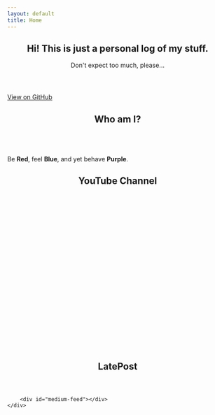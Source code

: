```yaml
---
layout: default
title: Home
---
```


<section id="home" class="one dark cover">
    <div class="container">
        <header>
            <h2 class="alt">Hi! This is just a personal log of my stuff.</h2>
            <p>Don't expect too much, please...</p>
        </header>
        <footer>
            <a href="https://github.com/n4igme" class="icon brands fa-github-square"> View on GitHub</a>
        </footer>
    </div>
</section>

<section id="about" class="two">
    <div class="container">
        <header>
            <h2>Who am I?</h2>
        </header>
        <a href="#" class="image featured"><img src="{{ '/images/unnamed.jpg' | relative_url }}" alt="" /></a>
        <p>Be <b>Red</b>, feel <b>Blue</b>, and yet behave <b>Purple</b>.</p>
    </div>
</section>

<section id="content" class="three">
    <div class="container">
        <header>
            <h2>YouTube Channel</h2>
        </header>
    </div>
    <iframe id="video" width="560" height="315" src="" frameborder="0" allow="accelerometer; autoplay; clipboard-write; encrypted-media; gyroscope; picture-in-picture" allowfullscreen></iframe><br/>
</section>

<section id="post" class="four">
    <div class="container">
        <header>
            <h2>LatePost</h2>
        </header>
            
        <div id="medium-feed"></div>
    </div>
</section>

<script>
    document.addEventListener('DOMContentLoaded', function() {
        const sections = document.querySelectorAll('section');
        sections.forEach(section => section.style.display = 'none');

        // Function to show the selected section and hide others
        function showSection(selectedId) {
            sections.forEach(section => {
                if (section.id === selectedId) {
                    section.style.display = 'block';
                } else {
                    section.style.display = 'none';
                }
            });
        }

        // Add event listeners for navigation (modify this part according to your navigation setup)
        document.querySelectorAll('nav a').forEach(link => {
            link.addEventListener('click', function(e) {
                e.preventDefault();
                const targetId = this.getAttribute('href').substring(1);
                showSection(targetId);
            });
        });

        // Show the home section by default
        showSection('home');

        // YouTube API integration
        const API_KEY = 'AIzaSyDpHLLQhbG4pZe-BDbRqQNsyI5QHNpgFoE';
        const CHANNEL_ID = 'UCk8gNn8kHS0muE_d2jRuIpw';
        const API_URL = `https://www.googleapis.com/youtube/v3/search?key=${API_KEY}&channelId=${CHANNEL_ID}&part=snippet,id&order=date&maxResults=20`;

        async function fetchAndEmbedVideo() {
            try {
                const response = await fetch(API_URL);
                const data = await response.json();
                const videos = data.items.filter(item => item.id.videoId);

                if (videos.length > 0) {
                    const randomVideo = videos[Math.floor(Math.random() * videos.length)];
                    const videoId = randomVideo.id.videoId;
                    document.getElementById('video').src = `https://www.youtube.com/embed/${videoId}`;
                } else {
                    console.log('No videos found');
                }
            } catch (error) {
                console.error('Error fetching videos:', error);
            }
        }

        fetchAndEmbedVideo();

        // Medium RSS feed integration
        async function fetchMediumRSS() {
            const rssFeedUrl = 'https://medium.com/feed/@bibib';
            const rssToJsonUrl = `https://api.rss2json.com/v1/api.json?rss_url=${encodeURIComponent(rssFeedUrl)}`;

            try {
                const response = await fetch(rssToJsonUrl);
                const data = await response.json();
                displayFeed(data);
            } catch (error) {
                console.error('Error fetching RSS feed:', error);
            }
        }

        function displayFeed(data) {
            const feedContainer = document.getElementById('medium-feed');
            const items = data.items;

            items.forEach(item => {
                const feedItem = document.createElement('div');
                feedItem.innerHTML = `
                    <h3>${new Date(item.pubDate).toLocaleDateString()} | <a href="${item.link}" target="_blank">${item.title}</a></h3>
                `;
                feedContainer.appendChild(feedItem);
            });
        }

        fetchMediumRSS();
    });
</script>